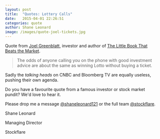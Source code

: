 ```yaml
---
layout: post
title:  "Quotes: Lottery Calls"
date:   2015-04-01 22:26:51
categories: quote
author: Shane Leonard
image: /images/quote-joel-tickets.jpg
---
```


Quote from [Joel Greenblatt](http://en.wikipedia.org/wiki/Joel_Greenblatt), investor and author of [The Little Book That Beats the Market](http://www.amazon.com/Little-Book-Still-Beats-Market/dp/0470624159).

> The odds of anyone calling you on the phone with good investment advice are about the same as winning Lotto without buying a ticket.

Sadly the *talking heads* on CNBC and Bloomberg TV are equally useless, pushing their own agenda. 

Do you have a favourite quote from a famous investor or stock market pundit? We'd love to hear it.

Please drop me a message [@shaneleonard121](https://twitter.com/shaneleonard121) or the full team [@stockflare](https://twitter.com/stockflare).

Shane Leonard

Managing Director

Stockflare
